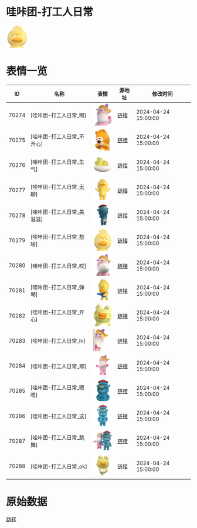 # 哇咔团-打工人日常

<img src="./cover.png" height="60" alt="cover" />

# 表情一览

|ID|名称|表情|源地址|修改时间|
|----|----|----|----|----|
|70274|[哇咔团-打工人日常_啊]|<img src="./pic/070274_%5B哇咔团-打工人日常_啊%5D.png" height="60" alt="啊"/>|[链接](https://i0.hdslb.com/bfs/garb/0595c451592ba8ff1fdd708ed1a97a8a527d6ece.png)|2024-04-24 15:00:00|
|70275|[哇咔团-打工人日常_不开心]|<img src="./pic/070275_%5B哇咔团-打工人日常_不开心%5D.png" height="60" alt="不开心"/>|[链接](https://i0.hdslb.com/bfs/garb/7005aa5507da998fad0c51c09e584c931320d144.png)|2024-04-24 15:00:00|
|70276|[哇咔团-打工人日常_生气]|<img src="./pic/070276_%5B哇咔团-打工人日常_生气%5D.png" height="60" alt="生气"/>|[链接](https://i0.hdslb.com/bfs/garb/3874fa8a3ba0469a1af0b630d2609163413bf600.png)|2024-04-24 15:00:00|
|70277|[哇咔团-打工人日常_无聊]|<img src="./pic/070277_%5B哇咔团-打工人日常_无聊%5D.png" height="60" alt="无聊"/>|[链接](https://i0.hdslb.com/bfs/garb/f0eb073b148e2fd697a7731cdbca734483f1124c.png)|2024-04-24 15:00:00|
|70278|[哇咔团-打工人日常_美滋滋]|<img src="./pic/070278_%5B哇咔团-打工人日常_美滋滋%5D.png" height="60" alt="美滋滋"/>|[链接](https://i0.hdslb.com/bfs/garb/cd1b2505d22e13fd2c9cec2f42b4181e0b37e2e3.png)|2024-04-24 15:00:00|
|70279|[哇咔团-打工人日常_愁啥]|<img src="./pic/070279_%5B哇咔团-打工人日常_愁啥%5D.png" height="60" alt="愁啥"/>|[链接](https://i0.hdslb.com/bfs/garb/f813a776f5518cb1d50641f8f8887402cd0f658e.png)|2024-04-24 15:00:00|
|70280|[哇咔团-打工人日常_哎]|<img src="./pic/070280_%5B哇咔团-打工人日常_哎%5D.png" height="60" alt="哎"/>|[链接](https://i0.hdslb.com/bfs/garb/30d93e08ac707ed5ad60c32572165b7680992169.png)|2024-04-24 15:00:00|
|70281|[哇咔团-打工人日常_弹琴]|<img src="./pic/070281_%5B哇咔团-打工人日常_弹琴%5D.png" height="60" alt="弹琴"/>|[链接](https://i0.hdslb.com/bfs/garb/d4a137379ab21f0a63c0b8257e0c04ccf6ebd4dc.png)|2024-04-24 15:00:00|
|70282|[哇咔团-打工人日常_开心]|<img src="./pic/070282_%5B哇咔团-打工人日常_开心%5D.png" height="60" alt="开心"/>|[链接](https://i0.hdslb.com/bfs/garb/f9f0fcbb43234ee69e970fc9886d626447fd6748.png)|2024-04-24 15:00:00|
|70283|[哇咔团-打工人日常_hi]|<img src="./pic/070283_%5B哇咔团-打工人日常_hi%5D.png" height="60" alt="hi"/>|[链接](https://i0.hdslb.com/bfs/garb/fbec9ed1917caa1501a69fa68e06a0b82f83bbb3.png)|2024-04-24 15:00:00|
|70284|[哇咔团-打工人日常_耶]|<img src="./pic/070284_%5B哇咔团-打工人日常_耶%5D.png" height="60" alt="耶"/>|[链接](https://i0.hdslb.com/bfs/garb/0c490632ce564a7f7b2a21ae383e90db53c7834d.png)|2024-04-24 15:00:00|
|70285|[哇咔团-打工人日常_嗯嗯]|<img src="./pic/070285_%5B哇咔团-打工人日常_嗯嗯%5D.png" height="60" alt="嗯嗯"/>|[链接](https://i0.hdslb.com/bfs/garb/51d820341eb845e01ca37ee70038ce6bf3fe2942.png)|2024-04-24 15:00:00|
|70286|[哇咔团-打工人日常_这]|<img src="./pic/070286_%5B哇咔团-打工人日常_这%5D.png" height="60" alt="这"/>|[链接](https://i0.hdslb.com/bfs/garb/3cca536457715ecb562688f6f695ea92d270c113.png)|2024-04-24 15:00:00|
|70287|[哇咔团-打工人日常_跳舞]|<img src="./pic/070287_%5B哇咔团-打工人日常_跳舞%5D.png" height="60" alt="跳舞"/>|[链接](https://i0.hdslb.com/bfs/garb/e52c0e2fc8aa387d2f485fff5b6abe3428cc3d21.png)|2024-04-24 15:00:00|
|70288|[哇咔团-打工人日常_ok]|<img src="./pic/070288_%5B哇咔团-打工人日常_ok%5D.png" height="60" alt="ok"/>|[链接](https://i0.hdslb.com/bfs/garb/5b317d10c0a5cadd9337a72ad25d0da6e3dc5d33.png)|2024-04-24 15:00:00|

# 原始数据

[跳转](./raw.json)

